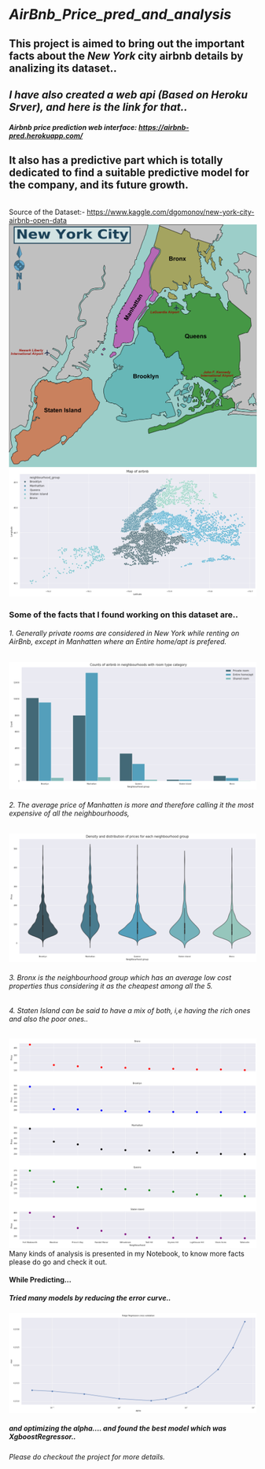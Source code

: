 # _AirBnb_Price_pred_and_analysis_
## This project is aimed to bring out the important facts about the _New_ _York_ city airbnb details by analizing its dataset..
## *I have also created a web api (Based on Heroku Srver), and here is the link for that..*
##### *Airbnb price prediction web interface:* https://airbnb-pred.herokuapp.com/
## It also has a predictive part which is totally dedicated to find a suitable predictive model for the company, and its future growth.
\
Source of the Dataset:- https://www.kaggle.com/dgomonov/new-york-city-airbnb-open-data
<img src="airbnb_image/New_York_Map.png"><br>
<img src="airbnb_image/nyc_map.png"><br>
### Some of the facts that I found working on this dataset are..
###### 1. *Generally private rooms are considered in New York while renting on AirBnb, except in Manhatten where an Entire home/apt is prefered.*
<img src="airbnb_image/room_type.png"><br>
###### 2. *The average price of Manhatten is more and therefore calling it the most expensive of all the neighbourhoods,*
  <img src="airbnb_image/nei_violin.png"><br>
###### 3. *Bronx is the neighbourhood group which has an average low cost properties thus considering it as the cheapest among all the 5.*
###### 4. *Staten Island can be said to have a mix of both, i,e having the rich ones and also the poor ones..*
  <img src="airbnb_image/price.png">
Many kinds of analysis is presented in my Notebook, to know more facts please do go and check it out.

#### While Predicting...
##### Tried many models by reducing the error curve..
<img src="airbnb_image/alpha_optimize.png"><br>
##### and optimizing the alpha.... and found the best model which was XgboostRegressor..
###### *Please do checkout the project for more details.*
